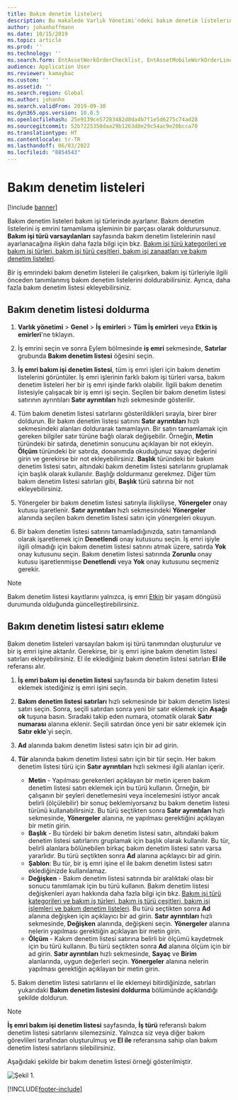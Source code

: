 ```yaml
---
title: Bakım denetim listeleri
description: Bu makalede Varlık Yönetimi'ndeki bakım denetim listelerini açıklar.
author: johanhoffmann
ms.date: 10/15/2019
ms.topic: article
ms.prod: ''
ms.technology: ''
ms.search.form: EntAssetWorkOrderChecklist, EntAssetMobileWorkOrderLineChecklistDetails
audience: Application User
ms.reviewer: kamaybac
ms.custom: ''
ms.assetid: ''
ms.search.region: Global
ms.author: johanho
ms.search.validFrom: 2019-09-30
ms.dyn365.ops.version: 10.0.5
ms.openlocfilehash: 25e9139ce57283482d8da4b7f1e5d6275c74ad28
ms.sourcegitcommit: 52b7225350daa29b1263d8e29c54ac9e20bcca70
ms.translationtype: HT
ms.contentlocale: tr-TR
ms.lasthandoff: 06/03/2022
ms.locfileid: "8854543"
---
```

# <a name="maintenance-checklists"></a>Bakım denetim listeleri

[!include [banner](../../includes/banner.md)]



Bakım denetim listeleri bakım işi türlerinde ayarlanır. Bakım denetim listelerini iş emrini tamamlama işleminin bir parçası olarak doldurursunuz. **Bakım işi türü varsayılanları** sayfasında bakım denetim listelerinin nasıl ayarlanacağına ilişkin daha fazla bilgi için bkz. [Bakım işi türü kategorileri ve bakım işi türleri, bakım işi türü çeşitleri, bakım işi zanaatları ve bakım denetim listeleri](../setup-for-work-orders/job-groups-and-job-types-variants-trades-and-checklists.md).

Bir iş emrindeki bakım denetim listeleri ile çalışırken, bakım işi türleriyle ilgili önceden tanımlanmış bakım denetim listelerini doldurabilirsiniz. Ayrıca, daha fazla bakım denetim listesi ekleyebilirsiniz.


## <a name="fill-in-a-maintenance-checklist"></a>Bakım denetim listesi doldurma

1. **Varlık yönetimi** > **Genel** > **İş emirleri** > **Tüm İş emirleri** veya **Etkin iş emirleri**'ne tıklayın.

2. İş emrini seçin ve sonra Eylem bölmesinde **iş emri** sekmesinde, **Satırlar** grubunda **Bakım denetim listesi** öğesini seçin.

3. **İş emri bakım işi denetim listesi**, tüm iş emri işleri için bakım denetim listelerini görüntüler. İş emri işlerinin farklı bakım işi türleri varsa, bakım denetim listeleri her bir iş emri işinde farklı olabilir. İlgili bakım denetim listesiyle çalışacak bir iş emri işi seçin. Seçilen bir bakım denetim listesi satırının ayrıntıları **Satır ayrıntıları** hızlı sekmesinde gösterilir.

4. Tüm bakım denetim listesi satırlarını gösterildikleri sırayla, birer birer doldurun. Bir bakım denetim listesi satırını **Satır ayrıntıları** hızlı sekmesindeki alanları doldurarak tamamlayın. Bir satırı tamamlamak için gereken bilgiler satır türüne bağlı olarak değişebilir. Örneğin, **Metin** türündeki bir satırda, denetimin sonucunu açıklayan bir not ekleyin. **Ölçüm** türündeki bir satırda, donanımda okuduğunuz sayaç değerini girin ve gerekirse bir not ekleyebilirsiniz. **Başlık** türündeki bir bakım denetim listesi satırı, altındaki bakım denetim listesi satırlarını gruplamak için başlık olarak kullanılır. Başlığı doldurmanız gerekmez. Diğer tüm bakım denetim listesi satırları gibi, **Başlık** türü satırına bir not ekleyebilirsiniz.

5. Yönergeler bir bakım denetim listesi satırıyla ilişkiliyse, **Yönergeler** onay kutusu işaretlenir. **Satır ayrıntıları** hızlı sekmesindeki **Yönergeler** alanında seçilen bakım denetim listesi satırı için yönergeleri okuyun.

6. Bir bakım denetim listesi satırını tamamladığınızda, satırı tamamlandı olarak işaretlemek için **Denetlendi** onay kutusunu seçin. İş emri işiyle ilgili olmadığı için bakım denetim listesi satırını atmak üzere, satırda **Yok** onay kutusunu seçin. Bakım denetim listesi satırında **Zorunlu** onay kutusu işaretlenmişse **Denetlendi** veya **Yok** onay kutusunu seçmeniz gerekir.

>[!NOTE]
>Bakım denetim listesi kayıtlarını yalnızca, iş emri [Etkin](../setup-for-work-orders/work-order-lifecycle-states.md) bir yaşam döngüsü durumunda olduğunda güncelleştirebilirsiniz.  


## <a name="add-a-maintenance-checklist-line"></a>Bakım denetim listesi satırı ekleme

Bakım denetim listeleri varsayılan bakım işi türü tanımından oluşturulur ve bir iş emri işine aktarılır. Gerekirse, bir iş emri işine bakım denetim listesi satırları ekleyebilirsiniz. El ile eklediğiniz bakım denetim listesi satırları **El ile** referansı alır.

1. **İş emri bakım işi denetim listesi** sayfasında bir bakım denetim listesi eklemek istediğiniz iş emri işini seçin.

2. **Bakım denetim listesi satırları** hızlı sekmesinde bir bakım denetim listesi satırı seçin. Sonra, seçili satırdan sonra yeni bir satır eklemek için **Aşağı ok** tuşuna basın. Sıradaki takip eden numara, otomatik olarak **Satır numarası** alanına eklenir. Seçili satırdan önce yeni bir satır eklemek için **Satır ekle**'yi seçin. 

3. **Ad** alanında bakım denetim listesi satırı için bir ad girin.

4. **Tür** alanında bakım denetim listesi satırı için bir tür seçin. Her bakım denetim listesi türü için **Satır ayrıntıları** hızlı sekmesi ilgili alanları içerir.
    - **Metin** - Yapılması gerekenleri açıklayan bir metin içeren bakım denetim listesi satırı eklemek için bu türü kullanın. Örneğin, bir çalışanın bir şeyleri denetlemesini veya incelemesini istiyor ancak belirli (ölçülebilir) bir sonuç beklemiyorsanız bu bakım denetim listesi türünü kullanabilirsiniz. Bu türü seçtikten sonra **Satır ayrıntıları** hızlı sekmesinde, **Yönergeler** alanına, ne yapılması gerektiğini açıklayan bir metin girin.
    - **Başlık** - Bu türdeki bir bakım denetim listesi satırı, altındaki bakım denetim listesi satırlarını gruplamak için başlık olarak kullanılır. Bu tür, belirli alanlara bölünebilen birkaç bakım denetim listesi satırı varsa yararlıdır. Bu türü seçtikten sonra **Ad** alanına açıklayıcı bir ad girin.
    - **Şablon**: Bu tür, bir iş emri işine el ile bakım denetim listesi satırı eklediğinizde kullanılamaz.  
    - **Değişken** - Bakım denetim listesi satırında bir aralıktaki olası bir sonucu tanımlamak için bu türü kullanın. Bakım denetim listesi değişkenleri ayarı hakkında daha fazla bilgi için bkz. [Bakım işi türü kategorileri ve bakım iş türleri, bakım iş türü çeşitleri, bakım işi işlemleri ve bakım denetim listeleri](../setup-for-work-orders/job-groups-and-job-types-variants-trades-and-checklists.md). Bu türü seçtikten sonra **Ad** alanına değişken için açıklayıcı bir ad girin. **Satır ayrıntıları** hızlı sekmesinde, **Değişken** alanında, değişkeni seçin. **Yönergeler** alanına nelerin yapılması gerektiğin açıklayan bir metin girin.
    - **Ölçüm** - Kakım denetim listesi satırına belirli bir ölçümü kaydetmek için bu türü kullanın. Bu türü seçtikten sonra **Ad** alanına ölçüm için bir ad girin. **Satır ayrıntıları** hızlı sekmesinde, **Sayaç** ve **Birim** alanlarında, uygun değerleri seçin. **Yönergeler** alanına nelerin yapılması gerektiğin açıklayan bir metin girin.

5. Bakım denetim listesi satırlarını el ile eklemeyi bitirdiğinizde, satırları yukarıdaki **Bakım denetim listesini doldurma** bölümünde açıklandığı şekilde doldurun.

>[!NOTE]
>**İş emri bakım işi denetim listesi** sayfasında, **İş türü** referanslı bakım denetim listesi satırlarını silemezsiniz. Yalnızca siz veya diğer bakım görevlileri tarafından oluşturulmuş ve **El ile** referansına sahip olan bakım denetim listesi satırlarını silebilirsiniz.

Aşağıdaki şekilde bir bakım denetim listesi örneği gösterilmiştir.

![Şekil 1.](media/14-work-orders.png)



[!INCLUDE[footer-include](../../../includes/footer-banner.md)]